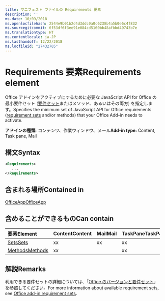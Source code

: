 ```yaml
---
title: マニフェスト ファイルの Requirements 要素
description: ''
ms.date: 10/09/2018
ms.openlocfilehash: 2544e9b01b2d4d3ddc0a0c6238b4a5b0e6c4f832
ms.sourcegitcommit: 6f53df6f3ee91e084cd5160bb48afbbd49743b7e
ms.translationtype: HT
ms.contentlocale: ja-JP
ms.lasthandoff: 12/22/2018
ms.locfileid: "27432705"
---
```

# <a name="requirements-element"></a><span data-ttu-id="06930-102">Requirements 要素</span><span class="sxs-lookup"><span data-stu-id="06930-102">Requirements element</span></span>

<span data-ttu-id="06930-103">Office アドインをアクティブにするために必要な JavaScript API for Office の最小要件セット ([要件セット](https://docs.microsoft.com/office/dev/add-ins/develop/office-versions-and-requirement-sets#specify-office-hosts-and-requirement-sets)またはメソッド、あるいはその両方) を指定します。</span><span class="sxs-lookup"><span data-stu-id="06930-103">Specifies the minimum set of JavaScript API for Office requirements ([requirement sets](https://docs.microsoft.com/office/dev/add-ins/develop/office-versions-and-requirement-sets#specify-office-hosts-and-requirement-sets) and/or methods) that your Office Add-in needs to activate.</span></span>

<span data-ttu-id="06930-104">**アドインの種類:** コンテンツ、作業ウィンドウ、メール</span><span class="sxs-lookup"><span data-stu-id="06930-104">**Add-in type:** Content, Task pane, Mail</span></span>

## <a name="syntax"></a><span data-ttu-id="06930-105">構文</span><span class="sxs-lookup"><span data-stu-id="06930-105">Syntax</span></span>

```XML
<Requirements>
   ...
</Requirements>
```

## <a name="contained-in"></a><span data-ttu-id="06930-106">含まれる場所</span><span class="sxs-lookup"><span data-stu-id="06930-106">Contained in</span></span>

[<span data-ttu-id="06930-107">OfficeApp</span><span class="sxs-lookup"><span data-stu-id="06930-107">OfficeApp</span></span>](officeapp.md)

## <a name="can-contain"></a><span data-ttu-id="06930-108">含めることができるもの</span><span class="sxs-lookup"><span data-stu-id="06930-108">Can contain</span></span>

|<span data-ttu-id="06930-109">**要素**</span><span class="sxs-lookup"><span data-stu-id="06930-109">**Element**</span></span>|<span data-ttu-id="06930-110">**Content**</span><span class="sxs-lookup"><span data-stu-id="06930-110">**Content**</span></span>|<span data-ttu-id="06930-111">**Mail**</span><span class="sxs-lookup"><span data-stu-id="06930-111">**Mail**</span></span>|<span data-ttu-id="06930-112">**TaskPane**</span><span class="sxs-lookup"><span data-stu-id="06930-112">**TaskPane**</span></span>|
|:-----|:-----|:-----|:-----|
|[<span data-ttu-id="06930-113">Sets</span><span class="sxs-lookup"><span data-stu-id="06930-113">Sets</span></span>](sets.md)|<span data-ttu-id="06930-114">x</span><span class="sxs-lookup"><span data-stu-id="06930-114">x</span></span>|<span data-ttu-id="06930-115">x</span><span class="sxs-lookup"><span data-stu-id="06930-115">x</span></span>|<span data-ttu-id="06930-116">x</span><span class="sxs-lookup"><span data-stu-id="06930-116">x</span></span>|
|[<span data-ttu-id="06930-117">Methods</span><span class="sxs-lookup"><span data-stu-id="06930-117">Methods</span></span>](methods.md)|<span data-ttu-id="06930-118">x</span><span class="sxs-lookup"><span data-stu-id="06930-118">x</span></span>||<span data-ttu-id="06930-119">x</span><span class="sxs-lookup"><span data-stu-id="06930-119">x</span></span>|

## <a name="remarks"></a><span data-ttu-id="06930-120">解説</span><span class="sxs-lookup"><span data-stu-id="06930-120">Remarks</span></span>

<span data-ttu-id="06930-121">利用できる要件セットの詳細については、「[Office のバージョンと要件セット](https://docs.microsoft.com/office/dev/add-ins/develop/office-versions-and-requirement-sets)」を参照してください。</span><span class="sxs-lookup"><span data-stu-id="06930-121">For more information about available requirement sets, see [Office add-in requirement sets](https://docs.microsoft.com/office/dev/add-ins/develop/office-versions-and-requirement-sets).</span></span>

